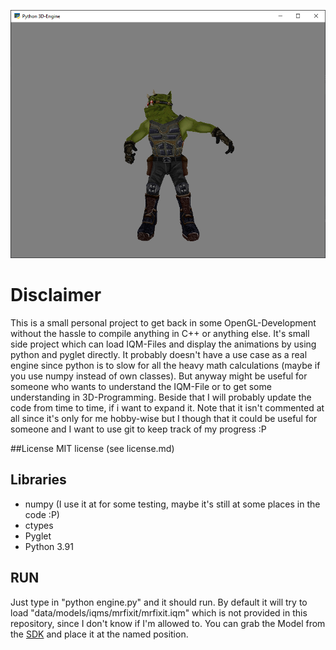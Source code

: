 
<p align="center">
  <img src="example_images/iqm_example.png">
</p>

# Disclaimer
This is a small personal project to get back in some OpenGL-Development without the hassle to compile anything in C++ or anything else. It's small side project which can load IQM-Files and display the animations by using python and pyglet directly. It probably doesn't have a use case as a real engine since python is to slow for all the heavy math calculations (maybe if you use numpy instead of own classes). But anyway might be useful for someone who wants to understand the IQM-File or to get some understanding in 3D-Programming. Beside that I will probably update the code from time to time, if i want to expand it. Note that it isn't commented at all since it's only for me hobby-wise but I though that it could be useful for someone and I want to use git to keep track of my progress :P

##License
MIT license (see license.md)


## Libraries
- numpy (I use it at for some testing, maybe it's still at some places in the code :P)
- ctypes
- Pyglet
- Python 3.91

## RUN
Just type in "python engine.py" and it should run. By default it will try to load "data/models/iqms/mrfixit/mrfixit.iqm" which is not provided in this repository, since I don't know if I'm allowed to. You can grab the Model from the [SDK](https://github.com/lsalzman/iqm) and place it at the named position.
